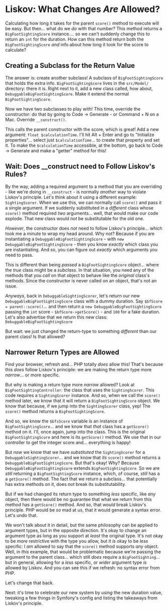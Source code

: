 # Liskov: What Changes *Are* Allowed?

Calculating how long it takes for the parent `score()` method to execute will be
easy. But then... what do we *do* with that number? This method returns a
`BigFootSightingScore` instance.... so we can't suddenly change this to return
an `int` for the duration. How can this method return both the `BigFootSightingScore`
*and* info about how long it took for the score to calculate?

## Creating a Subclass for the Return Value

The answer is: create another subclass! A subclass of `BigFootSightingScore` that
holds the extra info. `BigFootSightingScore` lives in the `src/Model/` directory:
there it is. Right next to it, add a new class called, how about,
`DebuggableBigFootSightingScore`. Make it extend the normal `BigFootSightingScore`.

Now we have two subclasses to play with! This time, override the constructor: do
that by going to Code -> Generate - or Command + N on a Mac. Override `__construct()`.

This calls the parent constructor with the score, which is great! Add a new
argument: `float $calculationTime`. I'll hit Alt + Enter and go to "Initialize
properties"... select just `$calculationTime`... to create that property and set
it. To make the `$calculationTime` accessible, at the bottom, go back to Code ->
Generate and make a "getter" method for this!

## Wait: Does __construct need to Follow Liskov's Rules?

By the way, adding a required argument to a method that you are overriding - like
we're doing in `__construct` - is normally *another* way to violate Liskov's
principle. Let's think about it using a different example: `SightingScorer`. When
we use this, we can normally call `score()` and pass it a single argument. If
we suddenly substituted in a *different* class whose `score()` method required
*two* arguments... well, that would make our code explode. That new class would
*not* be substitutable for the old one.

*However*, the constructor does *not* need to follow Liskov's principle... which
took me a minute to wrap my head around. Why not? Because if you are instantiating
a `DebuggableBigFootSightingScore` - with `new DebuggableBigFootSightingScore` -
then you know *exactly* which class you are instantiating. And so, you can figure
out *exactly* which arguments you need to pass.

This is different than being *passed* a `BigFootSightingScore` object... where the
*true* class might be a *subclass*. In that situation, you need any of the methods
that you *call* on that object to behave like the *original* class's methods. Since
the constructor is never called on an object, that's not an issue.

*Anyways*, back in `DebuggableSightingScorer`, let's return our new
`DebuggableBigFootSightingScore` class with a dummy duration. Say `$bfScore =
parent::score()`... and then return a `new DebuggableBigFootSightingScore` passing
the `int` score - `$bfScore->getScore()` - and `100` for a fake duration. Let's
also advertise that we return this new class: `DebuggableBigFootSightingScore`

But wait: we just changed the return-type to something *different* than our parent
class! Is that allowed?

## Narrower Return Types are Allowed

Find your browser, refresh and... PHP totally *does* allow this! That's because
this *does* follow Liskov's principle: we are making the return type more
*narrow*... or more specific.

But why is making a return type more *narrow* allowed? Look at
`BigFootSightingController`: the class that uses the `SightingScorer`. This code
requires a `SightingScorer` instance. And so, when we call the `score()` method
later, we know that it will return a `BigFootSightingScore` object. We know that
because, if we jump into the `SightingScorer` class, yep! The `score()` method
returns a `BigFootSightingScore`.

And so, we know the `$bfsScore` variable is an instance of `BigFootSightingScore`...
and we know that *that* class has a `getScore()` method on it. I'll, once again,
jump into the class. This is the original `BigFootSightingScore` and here is its
`getScore()` method. We use that in our controller to get the integer score and...
everything is happy!

But *now* we know that we have *substituted* the `SightingScorer` for a
`DebuggableSightingScorer`... and we know that *its* `score()` method returns
a `DebuggableBigFootSightingScore`. But that's okay! Why? Because
`DebuggableBigFootSightingScore` extends `BigFootSightingScore`. So we are
*still* returning a `BigFootSightingScore` instance, which, of course, *still* has
a a `getScore()` method. The fact that we return a subclass... that potentially
has extra methods on it, does *not* break its substitutability.

But if we had changed its return type to something *less* specific, like *any*
object, then there would be no guarantee that what we return from this method
has a `getScore()` method. And so, that *would* break Liskov's principle.
PHP would be *so* mad at us, that it would generate a syntax error. Let's undo that.

We won't talk about it in detail, but the same philosophy can be applied to
argument types, but in the opposite direction. It's okay to change an argument
type as long as you support at *least* the original type. It's not okay to be
*more* restrictive with the type you allow, but it *is* okay to be *less* specific:
I *am* allowed to say that the `score()` method supports *any* object. Well, in
*this* example, that would be problematic because we're passing the argument to
the parent class... which still *does* require a `BigFootSighting`... but in
general, allowing for a *less* specific, or *wider* argument type *is* allowed
by Liskov. And you can see this if we refresh: no syntax error from PHP.

Let's change that back.

Next: it's time to celebrate our new system by *using* the new duration value,
tweaking a few things in Symfony's config and listing the takeaways from
Liskov's principle.
